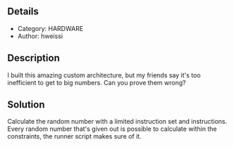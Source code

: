 ## Details

- Category: HARDWARE
- Author:   hweissi

## Description

I built this amazing custom architecture, but my friends say it's too inefficient to get to big numbers.
Can you prove them wrong?

## Solution

Calculate the random number with a limited instruction set and instructions. 
Every random number that's given out is possible to calculate within the constraints, the runner script makes sure of it.
